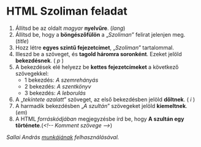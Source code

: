 # HTML Szoliman feladat
1. Állítsd be az oldalt *magyar* **nyelvűre**. (*lang*)
2. Állítsd be, hogy a **böngészőfülön** a „*Szoliman*” felirat jelenjen meg. (*title*)
3. Hozz létre **egyes szintű fejezetcímet**, „*Szoliman*” tartalommal.
4. Illeszd be a szöveget, és **tagold háromra soronként**. Ezeket jelöld **bekezdésnek**. ( *p* )
5. A bekezdések elé helyezz be **kettes fejezetcímeket** a következő szövegekkel:
    - 1 bekezdés: *A szemrehányás*
    - 2 bekezdés: *A szentkönyv*
    - 3 bekezdés: *A leborulás*
6. A „*tekintete azalatt*” szöveget, az első bekezdésben jelöld **dőltnek**. ( *i* )
7. A harmadik bekezdésben „*A szultán*” szövegeket jelöld **kiemeltnek**. (*em*)
8. A HTML *forráskódjában* megjegyzésbe írd be, hogy **A szultán egy története**.(*\<!-- Komment szövege -->*)

*Sallai András [munkájának](https://szit.hu/doku.php?id=oktatas:web:html:html_feladatok) felhasználásával.*
